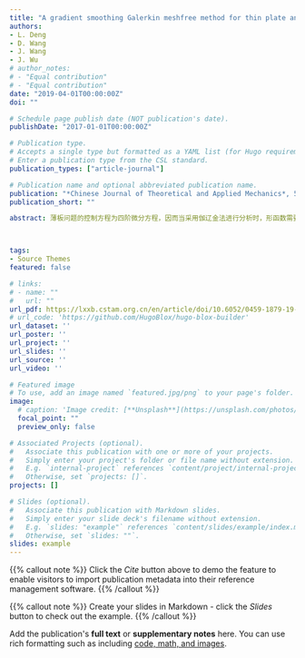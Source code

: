 ```yaml
---
title: "A gradient smoothing Galerkin meshfree method for thin plate analysis with linear basis function"
authors:
- L. Deng
- D. Wang
- J. Wang
- J. Wu
# author_notes:
# - "Equal contribution"
# - "Equal contribution"
date: "2019-04-01T00:00:00Z"
doi: ""

# Schedule page publish date (NOT publication's date).
publishDate: "2017-01-01T00:00:00Z"

# Publication type.
# Accepts a single type but formatted as a YAML list (for Hugo requirements).
# Enter a publication type from the CSL standard.
publication_types: ["article-journal"]

# Publication name and optional abbreviated publication name.
publication: "*Chinese Journal of Theoretical and Applied Mechanics*, 51(3), 690-702, in Chinese"
publication_short: ""

abstract: 薄板问题的控制方程为四阶微分方程，因而当采用伽辽金法进行分析时，形函数需要满足 C1 连续性要求，且至少使用二次基函数才能保证方法的收敛性. 无网格形函数虽然易于满足C1连续性要求，但由于不是多项式，其二阶导数的计算较为复杂耗时，同时也对刚度矩阵的数值积分提出了更高的要求. 本文提出了一种薄板分析的线性基梯度光滑伽辽金无网格法，该方法的基础是线性基无网格形函数的光滑梯度. 在梯度光滑构造的理论框架内，无网格形函数的二阶光滑梯度可以表示为形函数一阶梯度的线性组合，因而可以提高形函数二阶梯度的计算效率. 分析表明，线性基无网格形函数的光滑梯度不仅满足其固有的线性梯度一致性条件，还满足本属于二次基函数对应的额外高阶一致性条件，因此能够恰当地运用到薄板结构的伽辽金分析. 此外，插值误差分析也很好地验证了线性基无网格光滑梯度的收敛特性. 算例结果进一步表明，线性基梯度光滑伽辽金无网格法的收敛率与传统二次基伽辽金无网格法相当，但精度更高，同时刚度矩阵所需的高斯积分点数明显减少



tags:
- Source Themes
featured: false

# links:
# - name: ""
#   url: ""
url_pdf: https://lxxb.cstam.org.cn/en/article/doi/10.6052/0459-1879-19-004?utm_source=TrendMD&utm_medium=cpc&utm_campaign=Chinese_Journal_of_Theoretical_and_Applied_Mechanics_TrendMD_1
# url_code: 'https://github.com/HugoBlox/hugo-blox-builder'
url_dataset: ''
url_poster: ''
url_project: ''
url_slides: ''
url_source: ''
url_video: ''

# Featured image
# To use, add an image named `featured.jpg/png` to your page's folder. 
image:
  # caption: 'Image credit: [**Unsplash**](https://unsplash.com/photos/jdD8gXaTZsc)'
  focal_point: ""
  preview_only: false

# Associated Projects (optional).
#   Associate this publication with one or more of your projects.
#   Simply enter your project's folder or file name without extension.
#   E.g. `internal-project` references `content/project/internal-project/index.md`.
#   Otherwise, set `projects: []`.
projects: []

# Slides (optional).
#   Associate this publication with Markdown slides.
#   Simply enter your slide deck's filename without extension.
#   E.g. `slides: "example"` references `content/slides/example/index.md`.
#   Otherwise, set `slides: ""`.
slides: example
---
```


{{% callout note %}}
Click the *Cite* button above to demo the feature to enable visitors to import publication metadata into their reference management software.
{{% /callout %}}

{{% callout note %}}
Create your slides in Markdown - click the *Slides* button to check out the example.
{{% /callout %}}

Add the publication's **full text** or **supplementary notes** here. You can use rich formatting such as including [code, math, and images](https://docs.hugoblox.com/content/writing-markdown-latex/).
